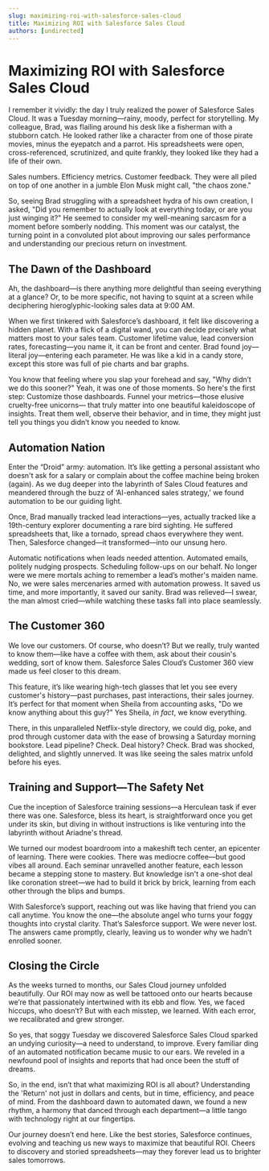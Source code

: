 ```yaml
---
slug: maximizing-roi-with-salesforce-sales-cloud
title: Maximizing ROI with Salesforce Sales Cloud
authors: [undirected]
---
```



# Maximizing ROI with Salesforce Sales Cloud

I remember it vividly: the day I truly realized the power of Salesforce Sales Cloud. It was a Tuesday morning—rainy, moody, perfect for storytelling. My colleague, Brad, was flailing around his desk like a fisherman with a stubborn catch. He looked rather like a character from one of those pirate movies, minus the eyepatch and a parrot. His spreadsheets were open, cross-referenced, scrutinized, and quite frankly, they looked like they had a life of their own.

Sales numbers. Efficiency metrics. Customer feedback. They were all piled on top of one another in a jumble Elon Musk might call, "the chaos zone."

So, seeing Brad struggling with a spreadsheet hydra of his own creation, I asked, "Did you remember to actually look at everything today, or are you just winging it?" He seemed to consider my well-meaning sarcasm for a moment before somberly nodding. This moment was our catalyst, the turning point in a convoluted plot about improving our sales performance and understanding our precious return on investment.

## The Dawn of the Dashboard

Ah, the dashboard—is there anything more delightful than seeing everything at a glance? Or, to be more specific, not having to squint at a screen while deciphering hieroglyphic-looking sales data at 9:00 AM.

When we first tinkered with Salesforce’s dashboard, it felt like discovering a hidden planet. With a flick of a digital wand, you can decide precisely what matters most to your sales team. Customer lifetime value, lead conversion rates, forecasting—you name it, it can be front and center. Brad found joy—literal joy—entering each parameter. He was like a kid in a candy store, except this store was full of pie charts and bar graphs. 

You know that feeling where you slap your forehead and say, "Why didn’t we do this sooner?" Yeah, it was one of those moments. So here's the first step: Customize those dashboards. Funnel your metrics—those elusive cruelty-free unicorns— that truly matter into one beautiful kaleidoscope of insights. Treat them well, observe their behavior, and in time, they might just tell you things you didn’t know you needed to know.

## Automation Nation

Enter the “Droid” army: automation. It’s like getting a personal assistant who doesn't ask for a salary or complain about the coffee machine being broken (again). As we dug deeper into the labyrinth of Sales Cloud features and meandered through the buzz of ‘AI-enhanced sales strategy,’ we found automation to be our guiding light.

Once, Brad manually tracked lead interactions—yes, actually tracked like a 19th-century explorer documenting a rare bird sighting. He suffered spreadsheets that, like a tornado, spread chaos everywhere they went. Then, Salesforce changed—it transformed—into our unsung hero.

Automatic notifications when leads needed attention. Automated emails, politely nudging prospects. Scheduling follow-ups on our behalf. No longer were we mere mortals aching to remember a lead’s mother's maiden name. No, we were sales mercenaries armed with automation prowess. It saved us time, and more importantly, it saved our sanity. Brad was relieved—I swear, the man almost cried—while watching these tasks fall into place seamlessly.

## The Customer 360

We love our customers. Of course, who doesn’t? But we really, truly wanted to know them—like have a coffee with them, ask about their cousin's wedding, sort of know them. Salesforce Sales Cloud’s Customer 360 view made us feel closer to this dream.

This feature, it’s like wearing high-tech glasses that let you see every customer's history—past purchases, past interactions, their sales journey. It’s perfect for that moment when Sheila from accounting asks, "Do we know anything about this guy?" Yes Sheila, *in fact*, we know everything.

There, in this unparalleled Netflix-style directory, we could dig, poke, and prod through customer data with the ease of browsing a Saturday morning bookstore. Lead pipeline? Check. Deal history? Check. Brad was shocked, delighted, and slightly unnerved. It was like seeing the sales matrix unfold before his eyes.

## Training and Support—The Safety Net

Cue the inception of Salesforce training sessions—a Herculean task if ever there was one. Salesforce, bless its heart, is straightforward once you get under its skin, but diving in without instructions is like venturing into the labyrinth without Ariadne's thread.

We turned our modest boardroom into a makeshift tech center, an epicenter of learning. There were cookies. There was mediocre coffee—but good vibes all around. Each seminar unravelled another feature, each lesson became a stepping stone to mastery. But knowledge isn't a one-shot deal like coronation street—we had to build it brick by brick, learning from each other through the blips and bumps.

With Salesforce’s support, reaching out was like having that friend you can call anytime. You know the one—the absolute angel who turns your foggy thoughts into crystal clarity. That’s Salesforce support. We were never lost. The answers came promptly, clearly, leaving us to wonder why we hadn’t enrolled sooner.

## Closing the Circle

As the weeks turned to months, our Sales Cloud journey unfolded beautifully. Our ROI may now as well be tattooed onto our hearts because we’re that passionately intertwined with its ebb and flow. Yes, we faced hiccups, who doesn’t? But with each misstep, we learned. With each error, we recalibrated and grew stronger.

So yes, that soggy Tuesday we discovered Salesforce Sales Cloud sparked an undying curiosity—a need to understand, to improve. Every familiar ding of an automated notification became music to our ears. We reveled in a newfound pool of insights and reports that had once been the stuff of dreams.

So, in the end, isn’t that what maximizing ROI is all about? Understanding the 'Return' not just in dollars and cents, but in time, efficiency, and peace of mind. From the dashboard dawn to automated dawn, we found a new rhythm, a harmony that danced through each department—a little tango with technology right at our fingertips.

Our journey doesn’t end here. Like the best stories, Salesforce continues, evolving and teaching us new ways to maximize that beautiful ROI. Cheers to discovery and storied spreadsheets—may they forever lead us to brighter sales tomorrows.
